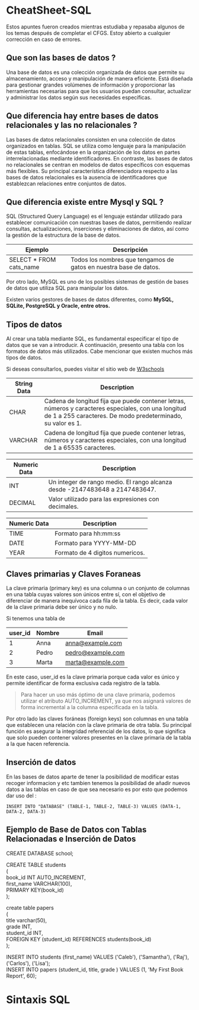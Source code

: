 # CheatSheet-SQL
Estos apuntes fueron creados mientras estudiaba y repasaba algunos de los temas después de completar el CFGS. Estoy abierto a cualquier corrección en caso de errores.

## <strong>Que son las bases de datos ?</strong>
  
Una base de datos es una colección organizada de datos que permite su almacenamiento, acceso y manipulación de manera eficiente. Está diseñada para gestionar grandes volúmenes de información y proporcionar las herramientas necesarias para que los usuarios puedan consultar, actualizar y administrar los datos según sus necesidades específicas.

## <strong>Que diferencia hay entre bases de datos relacionales y las no relacionales ?</strong>
Las bases de datos relacionales consisten en una colección de datos organizados en tablas. SQL se utiliza como lenguaje para la manipulación de estas tablas, enfocándose en la organización de los datos en partes interrelacionadas mediante identificadores. En contraste, las bases de datos no relacionales se centran en modelos de datos específicos con esquemas más flexibles. Su principal característica diferenciadora respecto a las bases de datos relacionales es la ausencia de identificadores que establezcan relaciones entre conjuntos de datos.

## <strong>Que diferencia existe entre Mysql y SQL ? </strong>
  
SQL (Structured Query Language) es el lenguaje estándar utilizado para establecer comunicación con nuestras bases de datos, permitiendo realizar consultas, actualizaciones, inserciones y eliminaciones de datos, así como la gestión de la estructura de la base de datos.
  
| Ejemplo | Descripción |
| --- | --- |
| SELECT * FROM cats_name | Todos los nombres que tengamos de gatos en nuestra base de datos.

Por otro lado, MySQL es uno de los posibles sistemas de gestión de bases de datos que utiliza SQL para manipular los datos.   
  
Existen varios gestores de bases de datos diferentes, como <strong>MySQL, SQLite, PostgreSQL y Oracle, entre otros.</strong>

## Tipos de datos

Al crear una tabla mediante SQL, es fundamental especificar el tipo de datos que se van a introducir. A continuación, presento una tabla con los formatos de datos más utilizados. Cabe mencionar que existen muchos más tipos de datos.
  
Si deseas consultarlos, puedes visitar el sitio web de [W3schools](https://www.w3schools.com/sql/sql_datatypes.asp)

| String Data | Description |     
| --- | --- |                      
| CHAR| Cadena de longitud fija que puede contener letras, números y caracteres especiales, con una longitud de 1 a 255 caracteres. De modo predeterminado, su valor es 1. |              
| VARCHAR | Cadena de longitud fija que puede contener letras, números y caracteres especiales, con una longitud de 1 a 65535 caracteres.|

| Numeric Data | Description |
| --- | --- |
| INT|  Un integer de rango medio. El rango alcanza desde -2147483648 a 2147483647.|
| DECIMAL | Valor utilizado para las expresiones con decimales. |

| Numeric Data | Description |
| --- | --- |
| TIME| Formato para hh:mm:ss |
| DATE | Formato para YYYY-MM-DD |
| YEAR | Formato de 4 digitos numericos. |

## Claves primarias y Claves Foraneas

La clave primaria (primary key) es una columna o un conjunto de columnas en una tabla cuyas valores son únicos entre sí, con el objetivo de diferenciar de manera inequívoca cada fila de la tabla. Es decir, cada valor de la clave primaria debe ser único y no nulo.

Si tenemos una tabla de  

| user_id | Nombre | Email |        
| --- | --- | --- |                        
| 1|  Anna|  anna@example.com|             
| 2|  Pedro|  pedro@example.com|
| 3|  Marta|  marta@example.com|
 

En este caso, user_id es la clave primaria porque cada valor es único y permite identificar de forma exclusiva cada registro de la tabla.

> Para hacer un uso más óptimo de una clave primaria, podemos utilizar el atributo AUTO_INCREMENT, ya que nos asignará valores de forma incremental a la columna especificada en la tabla.

Por otro lado las claves foráneas (foreign keys) son columnas en una tabla que establecen una relación con la clave primaria de otra tabla. Su principal función es asegurar la integridad referencial de los datos, lo que significa que solo pueden contener valores presentes en la clave primaria de la tabla a la que hacen referencia.

## Inserción de datos
En las bases de datos aparte de tener la posibilidad de modificar estas recoger informacion y etc tambien tenemos la posibilidad de añadir nuevos datos a las tablas en caso de que sea necesario es por esto que podemos dar uso del :   

    INSERT INTO "DATABASE" (TABLE-1, TABLE-2, TABLE-3) VALUES (DATA-1, DATA-2, DATA-3)

## Ejemplo de Base de Datos con Tablas Relacionadas e Inserción de Datos

CREATE DATABASE school; 
    
CREATE TABLE students    
(     
book_id INT AUTO_INCREMENT,   
first_name VARCHAR(100),    
PRIMARY KEY(book_id)    
);     

create table papers     
(    
title varchar(50),   
grade INT,    
student_id INT,    
FOREIGN KEY (student_id) REFERENCES students(book_id)    
);     

INSERT INTO students (first_name) VALUES  ('Caleb'), ('Samantha'), ('Raj'), ('Carlos'), ('Lisa');    
INSERT INTO papers (student_id, title, grade ) VALUES (1, 'My First Book Report', 60); 

# Sintaxis  SQL
